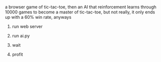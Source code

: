 a browser game of tic-tac-toe, then an AI that reinforcement learns through 10000 games to become a master of tic-tac-toe, but not really, it only ends up with a 60% win rate, anyways

1. run web server

2. run ai.py

3. wait

4. profit
